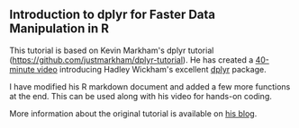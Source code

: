 ## Introduction to dplyr for Faster Data Manipulation in R

This tutorial is based on Kevin Markham's dplyr tutorial (https://github.com/justmarkham/dplyr-tutorial). He has created a [40-minute video](http://youtu.be/jWjqLW-u3hc) introducing Hadley Wickham's excellent [dplyr](https://github.com/hadley/dplyr) package. 

I have modified his R markdown document and added a few more functions at the end. This can be used along with his video for hands-on coding.

More information about the original tutorial is available on [his blog](http://www.dataschool.io/dplyr-tutorial-for-faster-data-manipulation-in-r/).

